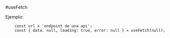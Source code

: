 #useFetch

Ejemplo:

```
    const url = 'endpoint de una api';
    const { data: null, loading: true, error: null } = useFetch(null);
```